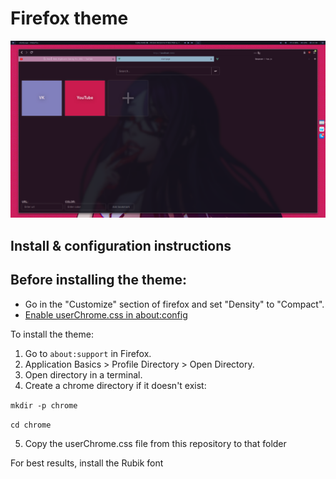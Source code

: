 # Firefox theme

![screenshot](screenshot.png "screenshot")

## Install & configuration instructions

## Before installing the theme:

- Go in the "Customize" section of firefox and set "Density" to "Compact".
- [Enable userChrome.css in about:config](https://www.youtube.com/watch?v=levqpofIJ_k&feature=youtu.be)

To install the theme:

1. Go to `about:support` in Firefox.
2. Application Basics > Profile Directory > Open Directory.
3. Open directory in a terminal.
4. Create a chrome directory if it doesn't exist:

`mkdir -p chrome`

`cd chrome`

5. Copy the userChrome.css file from this repository to that folder

For best results, install the Rubik font
